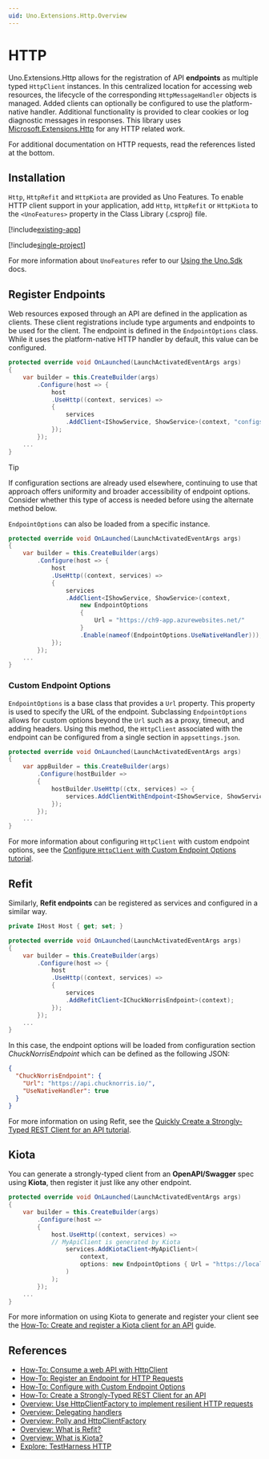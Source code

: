 ```yaml
---
uid: Uno.Extensions.Http.Overview
---
```

# HTTP

Uno.Extensions.Http allows for the registration of API **endpoints** as multiple typed `HttpClient` instances. In this centralized location for accessing web resources, the lifecycle of the corresponding `HttpMessageHandler` objects is managed. Added clients can optionally be configured to use the platform-native handler. Additional functionality is provided to clear cookies or log diagnostic messages in responses. This library uses [Microsoft.Extensions.Http](https://www.nuget.org/packages/Microsoft.Extensions.Http) for any HTTP related work.

For additional documentation on HTTP requests, read the references listed at the bottom.

## Installation

`Http`, `HttpRefit` and `HttpKiota` are provided as Uno Features. To enable HTTP client support in your application, add `Http`, `HttpRefit` or `HttpKiota` to the `<UnoFeatures>` property in the Class Library (.csproj) file.

[!include[existing-app](../includes/existing-app.md)]

[!include[single-project](../includes/single-project.md)]

For more information about `UnoFeatures` refer to our [Using the Uno.Sdk](xref:Uno.Features.Uno.Sdk) docs.

## Register Endpoints

Web resources exposed through an API are defined in the application as clients. These client registrations include type arguments and endpoints to be used for the client. The endpoint is defined in the `EndpointOptions` class. While it uses the platform-native HTTP handler by default, this value can be configured.

```csharp
protected override void OnLaunched(LaunchActivatedEventArgs args)
{
    var builder = this.CreateBuilder(args)
        .Configure(host => {
            host
            .UseHttp((context, services) =>
            {
                services
                .AddClient<IShowService, ShowService>(context, "configsectionname");
            });
        });
    ...
}
```

> [!TIP]
> If configuration sections are already used elsewhere, continuing to use that approach offers uniformity and broader accessibility of endpoint options. Consider whether this type of access is needed before using the alternate method below.

`EndpointOptions` can also be loaded from a specific instance.

```csharp
protected override void OnLaunched(LaunchActivatedEventArgs args)
{
    var builder = this.CreateBuilder(args)
        .Configure(host => {
            host
            .UseHttp((context, services) =>
            {
                services
                .AddClient<IShowService, ShowService>(context,
                    new EndpointOptions
                    {
                        Url = "https://ch9-app.azurewebsites.net/"
                    }
                    .Enable(nameof(EndpointOptions.UseNativeHandler)));
            });
        });
    ...
}
```

### Custom Endpoint Options

`EndpointOptions` is a base class that provides a `Url` property. This property is used to specify the URL of the endpoint. Subclassing `EndpointOptions` allows for custom options beyond the `Url` such as a proxy, timeout, and adding headers. Using this method, the `HttpClient` associated with the endpoint can be configured from a single section in `appsettings.json`.

```csharp
protected override void OnLaunched(LaunchActivatedEventArgs args)
{
    var appBuilder = this.CreateBuilder(args)
        .Configure(hostBuilder =>
        {
            hostBuilder.UseHttp((ctx, services) => {
                services.AddClientWithEndpoint<IShowService, ShowService, CustomEndpointOptions>();
            });
        });
    ...
}
```

For more information about configuring `HttpClient` with custom endpoint options, see the [Configure `HttpClient` with Custom Endpoint Options tutorial](xref:Uno.Extensions.Http.HowToEndpointOptions).

## Refit

Similarly, **Refit endpoints** can be registered as services and configured in a similar way.

```csharp
private IHost Host { get; set; }

protected override void OnLaunched(LaunchActivatedEventArgs args)
{
    var builder = this.CreateBuilder(args)
        .Configure(host => {
            host
            .UseHttp((context, services) =>
            {
                services
                .AddRefitClient<IChuckNorrisEndpoint>(context);
            });
        });
    ...
}
```

In this case, the endpoint options will be loaded from configuration section _ChuckNorrisEndpoint_ which can be defined as the following JSON:

```json
{
  "ChuckNorrisEndpoint": {
    "Url": "https://api.chucknorris.io/",
    "UseNativeHandler": true
  }
}
```

For more information on using Refit, see the [Quickly Create a Strongly-Typed REST Client for an API tutorial](xref:Uno.Extensions.Http.HowToRefit).

## Kiota

You can generate a strongly-typed client from an **OpenAPI/Swagger** spec using **Kiota**, then register it just like any other endpoint.

```csharp
protected override void OnLaunched(LaunchActivatedEventArgs args)
{
    var builder = this.CreateBuilder(args)
        .Configure(host =>
        {
            host.UseHttp((context, services) =>
            // MyApiClient is generated by Kiota
                services.AddKiotaClient<MyApiClient>(
                    context,
                    options: new EndpointOptions { Url = "https://localhost:5002" }
                )
            );
        });
    ...
}
```

For more information on using Kiota to generate and register your client see the [How-To: Create and register a Kiota client for an API](xref:Uno.Extensions.Http.HowToKiota) guide.

## References

- [How-To: Consume a web API with HttpClient](xref:Uno.Development.ConsumeWebApi)
- [How-To: Register an Endpoint for HTTP Requests](xref:Uno.Extensions.Http.HowToHttp)
- [How-To: Configure with Custom Endpoint Options](xref:Uno.Extensions.Http.HowToEndpointOptions)
- [How-To: Create a Strongly-Typed REST Client for an API](xref:Uno.Extensions.Http.HowToRefit)
- [Overview: Use HttpClientFactory to implement resilient HTTP requests](https://learn.microsoft.com/dotnet/architecture/microservices/implement-resilient-applications/use-httpclientfactory-to-implement-resilient-http-requests#benefits-of-using-ihttpclientfactory)
- [Overview: Delegating handlers](https://learn.microsoft.com/aspnet/web-api/overview/advanced/http-message-handlers)
- [Overview: Polly and HttpClientFactory](https://github.com/App-vNext/Polly/wiki/Polly-and-HttpClientFactory)
- [Overview: What is Refit?](https://github.com/reactiveui/refit)
- [Overview: What is Kiota?](https://learn.microsoft.com/en-us/openapi/kiota/)
- [Explore: TestHarness HTTP](https://github.com/unoplatform/uno.extensions/tree/main/testing/TestHarness/TestHarness/Ext/Http/)
